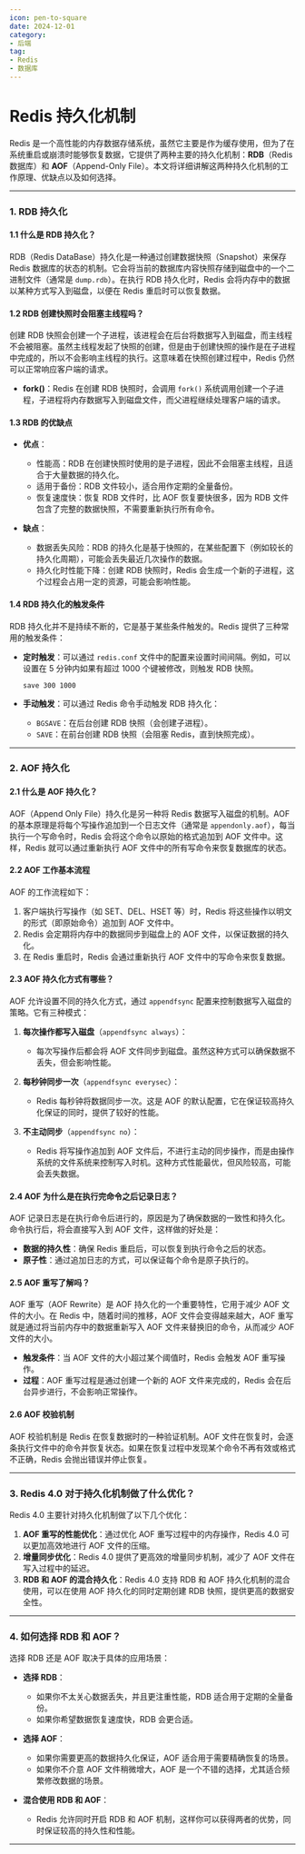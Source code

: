 ```yaml
---
icon: pen-to-square
date: 2024-12-01
category:
- 后端
tag:
- Redis
- 数据库
---
```

# Redis 持久化机制

Redis 是一个高性能的内存数据存储系统，虽然它主要是作为缓存使用，但为了在系统重启或崩溃时能够恢复数据，它提供了两种主要的持久化机制：**RDB**（Redis 数据库）和 **AOF**（Append-Only File）。本文将详细讲解这两种持久化机制的工作原理、优缺点以及如何选择。

---

### 1. RDB 持久化

#### 1.1 什么是 RDB 持久化？

RDB（Redis DataBase）持久化是一种通过创建数据快照（Snapshot）来保存 Redis 数据库的状态的机制。它会将当前的数据库内容快照存储到磁盘中的一个二进制文件（通常是 `dump.rdb`）。在执行 RDB 持久化时，Redis 会将内存中的数据以某种方式写入到磁盘，以便在 Redis 重启时可以恢复数据。

#### 1.2 RDB 创建快照时会阻塞主线程吗？

创建 RDB 快照会创建一个子进程，该进程会在后台将数据写入到磁盘，而主线程不会被阻塞。虽然主线程发起了快照的创建，但是由于创建快照的操作是在子进程中完成的，所以不会影响主线程的执行。这意味着在快照创建过程中，Redis 仍然可以正常响应客户端的请求。

- **fork()**：Redis 在创建 RDB 快照时，会调用 `fork()` 系统调用创建一个子进程，子进程将内存数据写入到磁盘文件，而父进程继续处理客户端的请求。

#### 1.3 RDB 的优缺点

- **优点**：
    - 性能高：RDB 在创建快照时使用的是子进程，因此不会阻塞主线程，且适合于大量数据的持久化。
    - 适用于备份：RDB 文件较小，适合用作定期的全量备份。
    - 恢复速度快：恢复 RDB 文件时，比 AOF 恢复要快很多，因为 RDB 文件包含了完整的数据快照，不需要重新执行所有命令。

- **缺点**：
    - 数据丢失风险：RDB 的持久化是基于快照的，在某些配置下（例如较长的持久化周期），可能会丢失最近几次操作的数据。
    - 持久化时性能下降：创建 RDB 快照时，Redis 会生成一个新的子进程，这个过程会占用一定的资源，可能会影响性能。

#### 1.4 RDB 持久化的触发条件

RDB 持久化并不是持续不断的，它是基于某些条件触发的。Redis 提供了三种常用的触发条件：

- **定时触发**：可以通过 `redis.conf` 文件中的配置来设置时间间隔。例如，可以设置在 5 分钟内如果有超过 1000 个键被修改，则触发 RDB 快照。
  ```shell
  save 300 1000
  ```

- **手动触发**：可以通过 Redis 命令手动触发 RDB 持久化：
    - `BGSAVE`：在后台创建 RDB 快照（会创建子进程）。
    - `SAVE`：在前台创建 RDB 快照（会阻塞 Redis，直到快照完成）。

---

### 2. AOF 持久化

#### 2.1 什么是 AOF 持久化？

AOF（Append Only File）持久化是另一种将 Redis 数据写入磁盘的机制。AOF 的基本原理是将每个写操作追加到一个日志文件（通常是 `appendonly.aof`），每当执行一个写命令时，Redis 会将这个命令以原始的格式追加到 AOF 文件中。这样，Redis 就可以通过重新执行 AOF 文件中的所有写命令来恢复数据库的状态。

#### 2.2 AOF 工作基本流程

AOF 的工作流程如下：
1. 客户端执行写操作（如 SET、DEL、HSET 等）时，Redis 将这些操作以明文的形式（即原始命令）追加到 AOF 文件中。
2. Redis 会定期将内存中的数据同步到磁盘上的 AOF 文件，以保证数据的持久化。
3. 在 Redis 重启时，Redis 会通过重新执行 AOF 文件中的写命令来恢复数据。

#### 2.3 AOF 持久化方式有哪些？

AOF 允许设置不同的持久化方式，通过 `appendfsync` 配置来控制数据写入磁盘的策略。它有三种模式：

1. **每次操作都写入磁盘**（`appendfsync always`）：
    - 每次写操作后都会将 AOF 文件同步到磁盘。虽然这种方式可以确保数据不丢失，但会影响性能。

2. **每秒钟同步一次**（`appendfsync everysec`）：
    - Redis 每秒钟将数据同步一次。这是 AOF 的默认配置，它在保证较高持久化保证的同时，提供了较好的性能。

3. **不主动同步**（`appendfsync no`）：
    - Redis 将写操作追加到 AOF 文件后，不进行主动的同步操作，而是由操作系统的文件系统来控制写入时机。这种方式性能最优，但风险较高，可能会丢失数据。

#### 2.4 AOF 为什么是在执行完命令之后记录日志？

AOF 记录日志是在执行命令后进行的，原因是为了确保数据的一致性和持久化。命令执行后，将会直接写入到 AOF 文件，这样做的好处是：
- **数据的持久性**：确保 Redis 重启后，可以恢复到执行命令之后的状态。
- **原子性**：通过追加日志的方式，可以保证每个命令是原子执行的。

#### 2.5 AOF 重写了解吗？

AOF 重写（AOF Rewrite）是 AOF 持久化的一个重要特性，它用于减少 AOF 文件的大小。在 Redis 中，随着时间的推移，AOF 文件会变得越来越大，AOF 重写就是通过将当前内存中的数据重新写入 AOF 文件来替换旧的命令，从而减少 AOF 文件的大小。

- **触发条件**：当 AOF 文件的大小超过某个阈值时，Redis 会触发 AOF 重写操作。
- **过程**：AOF 重写过程是通过创建一个新的 AOF 文件来完成的，Redis 会在后台异步进行，不会影响正常操作。

#### 2.6 AOF 校验机制

AOF 校验机制是 Redis 在恢复数据时的一种验证机制。AOF 文件在恢复时，会逐条执行文件中的命令并恢复状态。如果在恢复过程中发现某个命令不再有效或格式不正确，Redis 会抛出错误并停止恢复。

---

### 3. Redis 4.0 对于持久化机制做了什么优化？

Redis 4.0 主要针对持久化机制做了以下几个优化：

1. **AOF 重写的性能优化**：通过优化 AOF 重写过程中的内存操作，Redis 4.0 可以更加高效地进行 AOF 文件的压缩。
2. **增量同步优化**：Redis 4.0 提供了更高效的增量同步机制，减少了 AOF 文件在写入过程中的延迟。
3. **RDB 和 AOF 的混合持久化**：Redis 4.0 支持 RDB 和 AOF 持久化机制的混合使用，可以在使用 AOF 持久化的同时定期创建 RDB 快照，提供更高的数据安全性。

---

### 4. 如何选择 RDB 和 AOF？

选择 RDB 还是 AOF 取决于具体的应用场景：

- **选择 RDB**：
    - 如果你不太关心数据丢失，并且更注重性能，RDB 适合用于定期的全量备份。
    - 如果你希望数据恢复速度快，RDB 会更合适。

- **选择 AOF**：
    - 如果你需要更高的数据持久化保证，AOF 适合用于需要精确恢复的场景。
    - 如果你不介意 AOF 文件稍微增大，AOF 是一个不错的选择，尤其适合频繁修改数据的场景。

- **混合使用 RDB 和 AOF**：
    - Redis 允许同时开启 RDB 和 AOF 机制，这样你可以获得两者的优势，同时保证较高的持久性和性能。

---

